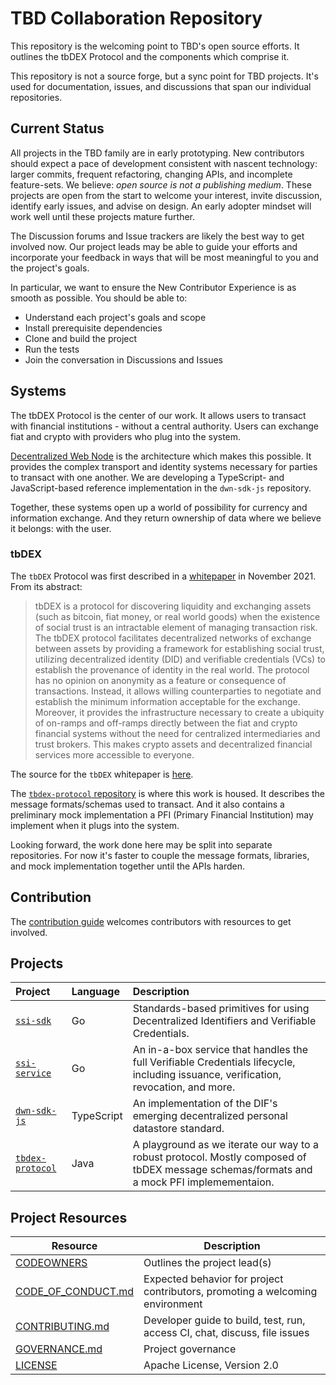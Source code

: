 # TBD Collaboration Repository

This repository is the welcoming point to TBD's open source efforts. It outlines 
the tbDEX Protocol and the components which comprise it. 

This repository is not a source forge, but a sync point for TBD projects. It's
used for documentation, issues, and discussions that span our individual repositories.

## Current Status

All projects in the TBD family are in early prototyping. New contributors should 
expect a pace of development consistent with nascent technology: larger commits, 
frequent refactoring, changing APIs, and incomplete feature-sets. We believe: _open source
is not a publishing medium_. These projects are open from the start to welcome your
interest, invite discussion, identify early issues, and advise on design. An early
adopter mindset will work well until these projects mature further.

The Discussion forums and Issue trackers are likely the best way to get involved now. Our
project leads may be able to guide your efforts and incorporate your feedback in ways that
will be most meaningful to you and the project's goals.

In particular, we want to ensure the New Contributor Experience is as smooth as possible.
You should be able to:

* Understand each project's goals and scope
* Install prerequisite dependencies
* Clone and build the project
* Run the tests
* Join the conversation in Discussions and Issues

## Systems

The tbDEX Protocol is the center of our work. It allows users to transact
with financial institutions - without a central authority. Users can 
exchange fiat and crypto with providers who plug into the system. 

[Decentralized Web Node](https://identity.foundation/decentralized-web-node/spec/) is 
the architecture which makes this possible. It provides
the complex transport and identity systems necessary for parties to transact with one
another. We are developing a TypeScript- and JavaScript-based reference 
implementation in the `dwn-sdk-js` repository.

Together, these systems open up a world of possibility for currency and information
exchange. And they return ownership of data where we believe it belongs:
with the user.

### tbDEX

The `tbDEX` Protocol was first described in a [whitepaper](https://tbdex.io/whitepaper.pdf)
in November 2021. From its abstract:

> tbDEX is a protocol for discovering liquidity and exchanging assets (such as bitcoin, fiat money, or real world goods) when the existence of social trust is an intractable element of managing transaction risk. The tbDEX protocol facilitates decentralized networks of exchange between assets by providing a framework for establishing social trust, utilizing decentralized identity (DID) and verifiable credentials (VCs) to establish the provenance of identity in the real world. The protocol has no opinion on anonymity as a feature or consequence of transactions. Instead, it allows willing counterparties to negotiate and establish the minimum information acceptable for the exchange. Moreover, it provides the infrastructure necessary to create a ubiquity of on-ramps and off-ramps directly between the fiat and crypto financial systems without the need for centralized intermediaries and trust brokers. This makes crypto assets and decentralized financial services more accessible to everyone.

The source for the `tbDEX` whitepaper is [here](https://github.com/TBD54566975/tbdex-whitepaper).

The [`tbdex-protocol` repository](https://github.com/TBD54566975/tbdex-protocol) is where
this work is housed. It describes the message formats/schemas used to transact. And it also
contains a preliminary mock implementation a PFI (Primary Financial Institution) may 
implement when it plugs into the system.

Looking forward, the work done here may be split into separate repositories. For now it's 
faster to couple the message formats, libraries, and mock implementation together until
the APIs harden.

## Contribution

The [contribution guide](./CONTRIBUTING.md) welcomes contributors with resources to get involved.

## Projects

| Project                                                           | Language   | Description                                                                                                                               |
|:------------------------------------------------------------------|:-----------|:------------------------------------------------------------------------------------------------------------------------------------------|
| [`ssi-sdk`](https://github.com/TBD54566975/ssi-sdk)               | Go         | Standards-based primitives for using Decentralized Identifiers and Verifiable Credentials.                                                |
| [`ssi-service`](https://github.com/TBD54566975/ssi-service)       | Go         | An in-a-box service that handles the full Verifiable Credentials lifecycle, including issuance, verification, revocation, and more.       |
| [`dwn-sdk-js`](https://github.com/TBD54566975/dwn-sdk-js)         | TypeScript | An implementation of the DIF's emerging decentralized personal datastore standard.                                                        |
| [`tbdex-protocol`](https://github.com/TBD54566975/tbdex-protocol) | Java       | A playground as we iterate our way to a robust protocol. Mostly composed of tbDEX message schemas/formats and a mock PFI implemementaion. |

## Project Resources

| Resource                                   | Description                                                                   |
|--------------------------------------------|-------------------------------------------------------------------------------|
| [CODEOWNERS](./CODEOWNERS)                 | Outlines the project lead(s)                                                  |
| [CODE_OF_CONDUCT.md](./CODE_OF_CONDUCT.md) | Expected behavior for project contributors, promoting a welcoming environment |
| [CONTRIBUTING.md](./CONTRIBUTING.md)       | Developer guide to build, test, run, access CI, chat, discuss, file issues    |
| [GOVERNANCE.md](./GOVERNANCE.md)           | Project governance                                                            |
| [LICENSE](./LICENSE)                       | Apache License, Version 2.0                                                   |

